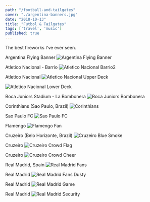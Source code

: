 ```yaml
---
path: "/football-and-tailgates"
cover: "./argentina-banners.jpg"
date: "2018-10-13"
title: "Futbol & Tailgates"
tags: ['travel', 'music']
published: true
---
```


The best fireworks I've ever seen.                                                   

Argentina Flying Banner
![Argentina Flying Banner](./argentina-flying-banner.jpg)

Atletico Nacional - Barrio
![Atletico Nacional Barrio2](./atletico-nacional-barrio-2.jpg)

Atletico Nacional
![Atletico Nacional Upper Deck](./atletico-nacional-upper-deck.jpg)

![Atletico Nacional Lower Deck](./atletico-nacional-lower-deck.jpg)

Boca Juniors Stadium - La Bombonera
![Boca Juniors Bombonera](./boca-juniors-bombonera.jpg)

Corinthians (Sao Paulo, Brazil)
![Corinthians](./corinthians.jpg)

Sao Paulo FC
![Sao Paulo FC](./sao-paulo-fc.jpg)

Flamengo
![Flamengo Fan](./flamengo-fan.jpg)

Cruzeiro (Belo Horizonte, Brazil)
![Cruzeiro Blue Smoke](./cruzeiro-blue-smoke.jpg)

Cruzeiro
![Cruzeiro Crowd Flag](./cruzeiro-crowd-flag.jpg)

Cruzeiro
![Cruzeiro Crowd Cheer](./cruzeiro-crowd-cheer.jpg)


Real Madrid, Spain
![Real Madrid Fans](./real-madrid-fans.jpg)

Real Madrid
![Real Madrid Fans Dusty](./real-madrid-fans-dusty.jpg)

Real Madrid
![Real Madrid Game](./real-madrid-game.jpg)

Real Madrid
![Real Madrid Security](./real-madrid-security.jpg)
